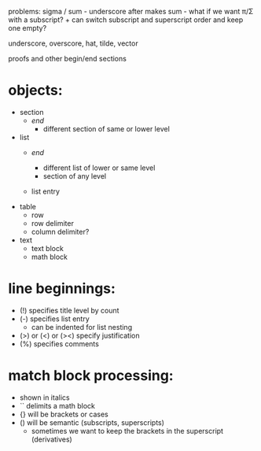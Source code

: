 problems:
sigma / sum
	- underscore after makes sum
	- what if we want π/Σ with a subscript?
		+ can switch subscript and superscript order and keep one empty?

underscore, overscore, hat, tilde, vector

proofs and other begin/end sections



# objects:
- section
	+ *end* 
		- different section of same or lower level
- list
	+ *end*
		- different list of lower or same level
		- section of any level
	
	+ list entry
- table
	+ row
	+ row delimiter
	+ column delimiter?
- text
	+ text block
	+ math block




# line beginnings:
- (!) specifies title level by count
- (-) specifies list entry
	- can be indented for list nesting
- (>) or (<) or (><) specify justification
- (%) specifies comments


# match block processing:
- shown in italics
- `` delimits a math block
- {} will be brackets or cases
- () will be semantic (subscripts, superscripts)
	- sometimes we want to keep the brackets in the superscript (derivatives)





